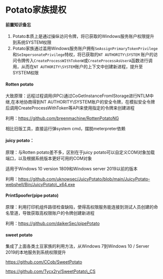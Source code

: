 # Potato家族提权

#### 前置知识备忘

1. Potato本质上是通过操纵访问令牌，将已获取的Windows服务账户权限提升到系统SYSTEM权限
2. Potato家族通过滥用Windows服务账户拥有`SeAssignPrimaryTokenPrivilege`和`SeImpersonatePrivilege`特权，将已获取的`NT AUTHORITY\SYSTEM` 账户的访问令牌传入`CreateProcessWIthTokenW`或`CreateProcessAsUserA`函数进行调用，从而在`NT AUTHORITY\SYSTEM`账户的上下文中创建新进程，提升至SYSTEM权限

#### Rotten potato

大致原理：远程过程调用(RPC)通过CoGetInstanceFromIStorage进行NTLM中继,在本地协商得到NT AUTHORITY\SYSTEM账户的安全令牌，在模拟安全令牌后调用CreateProcessWithToken等API来使用指定的令牌来创建进程

利用：https://github.com/breenmachine/RottenPotatoNG

相比旧版工具，直接运行弹system cmd，摆脱meterpreter依赖

#### juicy potato：

原理：与Rotten potato差不多，区别在于juicy potato可以自定义COM对象加载端口，以及根据系统版本更好可用的COM对象

适用于Windows 10 version 1809和Windows server 2019以前的版本

利用：https://github.com/uknowsec/JuicyPotato/blob/main/JuicyPotato-webshell/Bin/JuicyPotato\_x64.exe

#### PrintSpoofer(pipe potato)

原理：利用打印机组件路径检查缺陷，使得高权限服务能连接到测试人员创建的命名管道，导致获取高权限账户的令牌创建新进程

利用：https://github.com/daikerSec/pipePotato

#### sweet potato

集成了上面各类土豆家族的利用方法，从Windows 7到Windows 10 / Server 2019的本地服务到系统权限提升

https://github.com/CCob/SweetPotato

https://github.com/Tycx2ry/SweetPotato\_CS
